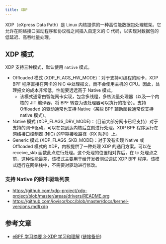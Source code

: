 ```yaml
---
title: XDP
---
```



XDP（eXpress Data Path）是 Linux 内核提供的一种高性能数据包处理框架。它允许在网络接口驱动程序和协议栈之间插入自定义的 C 代码，以实现对数据包的低延迟、高吞吐量处理。


## XDP 模式

XDP 支持三种模式，默认使用 `native` 模式。

- Offloaded 模式 (XDP_FLAGS_HW_MODE)：对于支持可编程的网卡，XDP BPF 程序直接在网卡的 NIC 中处理报文，而不会使用主机的 CPU。因此，处理报文的成本非常低，性能要远远高于 Native 模式。
  - 该模式通常由智能网卡实现，包含多线程，多核流量处理器（以及一个内核的 JIT 编译器，将 BPF 转变为该处理器可以执行的指令）。支持 Offloaded 的驱动通常也支持 Native（某些 BPF 辅助函数通常仅支持native 模式）。
- Native 模式 (XDP_FLAGS_DRV_MODE)：（目前大部分网卡已经支持）对于支持的网卡驱动，可以在包到达内核后立刻进行处理。XDP BPF 程序运行在网络接口控制器 (NIC) 的早期接收路径（RX 队列）上。
- Generic 模式 (XDP_FLAGS_SKB_MODE)：对于没有实现 Native 或 Offloaded 模式的 XDP，内核提供了一种处理 XDP 的通用方案。可以在 receive_skb 函数此点进行处理。这个处理的位置相对靠后，在 tc 处理点之前，这种性能最差，该模式主要用于给开发者测试调试 XDP BPF 程序。该模式运行在网络栈中，不需要对驱动进行修改。

### 支持 Native 的网卡驱动列表

- https://github.com/xdp-project/xdp-project/blob/master/areas/drivers/README.org
- https://github.com/iovisor/bcc/blob/master/docs/kernel-versions.md#xdp

## 参考文章

- [eBPF 学习摘要 3-XDP 学习和理解](https://www.bladewan.com/2022/10/07/ebpf_3/) ([链接备份](https://web.archive.org/web/20230316175153/https://www.bladewan.com/2022/10/07/ebpf_3/))
